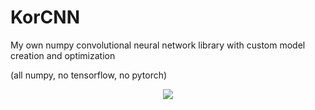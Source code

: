 # KorCNN
My own numpy convolutional neural network library with custom model creation and optimization

(all numpy, no tensorflow, no pytorch)

<div style="text-align:center"><img src="https://user-images.githubusercontent.com/62809012/119201871-b1a46d00-ba5d-11eb-8b96-2ecf0b52b068.png" /></div>
